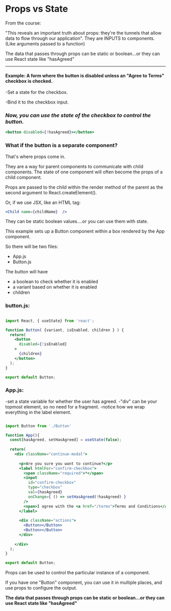 # Props vs State

From the course:

"This reveals an important truth about props: they're the tunnels that allow data to flow through our application".
They are INPUTS to components.
(Like arguments passed to a function)

The data that passes through props can be static or boolean...or they can use React state like "hasAgreed"

----------------------------

#### Example: A form where the button is disabled unless an "Agree to Terms" checkbox is checked.

-Set a state for the checkbox.

-Bind it to the checkbox input.

### _Now, you can use the state of the checkbox to control the button._

```jsx
<button disabled={!hasAgreed}></button>

```

### What if the button is a separate component?

That's where props come in.

They are a way for parent components to communicate with child components. The state of one component will often 
become the props of a child component.

Props are passed to the child within the render method of the parent as the second argument to React.createElement().

Or, if we use JSX, like an HTML tag:

```jsx
<Child name={childName}  />
```

They can be static boolean values....or you can use them with state.

This example sets up a Button component within a box rendered by the App component.

So there will be two files:

* App.js
* Button.js

The button will have

* a boolean to check whether it is enabled
* a variant based on whether it is enabled
* children


### button.js:

```jsx

import React, { useState} from 'react';

function Button( {variant, isEnabled, children } ) {
  return(
    <button
      disabled={!isEnabled}
    >
      {children}
    </button>
  );
}

export default Button;

```
### App.js:

-set a state variable for whether the user has agreed.
-"div" can be your topmost element, so no need for a fragment.
-notice how we wrap everything in the label element.



```jsx

import Button from './Button'

function App(){
  const[hasAgreed, setHasAgreed] = useState(false);
  
  return(
    <div className="continue-modal">
      
      <p>Are you sure you want to continue?</p>
      <label htmlFor="confirm-checkbox">
        <span className="required">*</span>
        <input
          id="confirm-checkbox"
          type="checkbox"
          val={hasAgreed}
          onChange={ () => setHasAgreed(!hasAgreed) } 
        />
        <span>I agree with the <a href="/terms">Terms and Conditions</a></span>
      </label>
      
      <div className="actions">
        <Button></Button>
        <Button></Button>
      </div>
      
    </div>
  );
}

export default Button;
```

Props can be used to control the particular instance of a component.

If you have one "Button" component, you can use it in multiple places, and use props to configure the output.

**The data that passes through props can be static or boolean...or they can use React state like "hasAgreed"**


